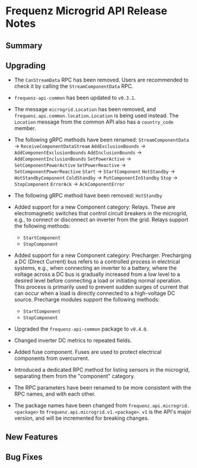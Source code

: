 # Frequenz Microgrid API Release Notes

## Summary

<!-- Here goes a general summary of what this release is about -->

## Upgrading

- The `CanStreamData` RPC has been removed. Users are recommended to check it
  by calling the `StreamComponentData` RPC.

- `frequenz-api-common` has been updated to `v0.3.1`.

- The message `microgrid.Location` has been removed, and
  `frequenz.api.common.location.Location` is being used instead. The `Location`
  message from the common API also has a `country_code` member.

- The following gRPC methods have been renamed:
  `StreamComponentData` -> `ReceiveComponentDataStream`
  `AddExclusionBounds`  -> `AddComponentExclusionBounds`
  `AddInclusionBounds`  -> `AddComponentInclusionBounds`
  `SetPowerActive`      -> `SetComponentPowerActive`
  `SetPowerReactive`    -> `SetComponentPowerReactive`
  `Start`               -> `StartComponent`
  `HotStandby`          -> `HotStandbyComponent`
  `ColdStandby`         -> `PutComponentInStandby`
  `Stop`                -> `StopComponent`
  `ErrorAck`            -> `AckComponentError`

- The following gRPC method have been removed: `HotStandby`

- Added support for a new Component category: Relays. These are electromagnetic
  switches that control circuit breakers in the microgrid, e.g., to connect or
  disconnect an inverter from the grid. Relays support the following methods:
  - `StartComponent`
  - `StopComponent`

- Added support for a new Component category: Precharger.
  Precharging a DC (Direct Current) bus refers to a controlled process in
  electrical systems, e.g., when connecting an inverter to a battery, where the
  voltage across a DC bus is gradually increased from a low level to a desired
  level before connecting a load or initiating normal operation. This process
  is primarily used to prevent sudden surges of current that can occur when a
  load is directly connected to a high-voltage DC source.
  Precharge modules support the following methods:
  - `StartComponent`
  - `StopComponent`

- Upgraded the `frequenz-api-common` package to `v0.4.0`.

- Changed inverter DC metrics to repeated fields.

- Added fuse component. Fuses are used to protect electrical components from
  overcurrent.

- Introduced a dedicated RPC method for listing sensors in the microgrid,
  separating them from the "component" category.

- The RPC parameters have been renamed to be more consistent with the RPC names,
  and with each other.

- The package names have been changed from `frequenz.api.microgrid.<package>` to
  `frequenz.api.microgrid.v1.<package>`. `v1` is the API's major version, and
  will be incremented for breaking changes.

## New Features

<!-- Here goes the main new features and examples or instructions on how to use them -->

## Bug Fixes

<!-- Here goes notable bug fixes that are worth a special mention or explanation -->
